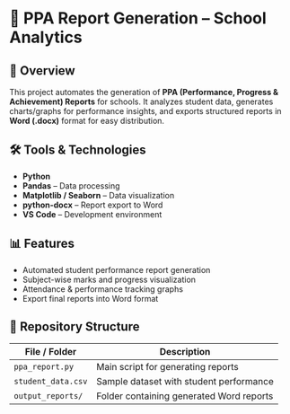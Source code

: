 # 📘 PPA Report Generation – School Analytics

## 📌 Overview
This project automates the generation of **PPA (Performance, Progress & Achievement) Reports** for schools. It analyzes student data, generates charts/graphs for performance insights, and exports structured reports in **Word (.docx)** format for easy distribution.

## 🛠️ Tools & Technologies
- **Python**  
- **Pandas** – Data processing  
- **Matplotlib / Seaborn** – Data visualization  
- **python-docx** – Report export to Word  
- **VS Code** – Development environment  

## 📊 Features
- Automated student performance report generation  
- Subject-wise marks and progress visualization  
- Attendance & performance tracking graphs  
- Export final reports into Word format  

## 📂 Repository Structure
| File / Folder | Description |
|---------------|-------------|
| `ppa_report.py` | Main script for generating reports |
| `student_data.csv` | Sample dataset with student performance |
| `output_reports/` | Folder containing generated Word reports |

